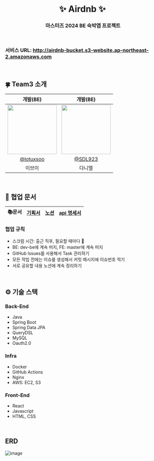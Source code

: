 <div align="center">
<h1>  ✨ Airdnb  ✨</h1>

<h3> ️ 마스터즈 2024 BE 숙박앱 프로젝트 </h3>
<br/>
<img src="https://github.com/codesquad2024-airbnb-team03/be-airdnb/assets/86272865/f086ad21-8d0b-4f0e-8b52-7e03f3fe47ae" style="border-radius: 5%;" alt=""/>
</div>

### 서비스 URL: http://airdnb-bucket.s3-website.ap-northeast-2.amazonaws.com
<br/>

## 🍀 Team3 소개

|                                      개발(BE)                                      |                                      개발(BE)                                       |
|:--------------------------------------------------------------------------------:|:---------------------------------------------------------------------------------:|
| <img width="160px" src="https://avatars.githubusercontent.com/u/86272865?s=400&u=6476f11a691ad32e4ede9ce6cc12e1174134b190&v=4" /> | <img width="160px" src="https://avatars.githubusercontent.com/u/122773167?v=4" /> |
|                     [@lotuxsoo](https://github.com/lotuxsoo)                     |                       [@SDL923](https://github.com/SDL923)                        |
|                                       이브이                                        |                                        다니엘                                        |
<br/>

## 👥 협업 문서

| 📚문서 | [기획서](https://www.figma.com/design/T2ASU9JPHsYS0ocQjDrL1g/BE_%EC%88%99%EC%86%8C%EC%98%88%EC%95%BD%EC%84%9C%EB%B9%84%EC%8A%A4?node-id=80-358&t=1DA3YIexppc4ss0r-1) | [노션](<https://verdant-orca-183.notion.site/5afc56f8276a444da9bec5b936c8c4aa?v=4008193a61e1434dbc863d13c6cf5414&pvs=4>) |[api 명세서](<https://documenter.getpostman.com/view/27367528/2sA3dsoEGo>) 
| :----: | :--------------------------------------------------------------------------------------: |:---------------------------------------------------------------------------------------------------------------------------------------------------:|:----------------------------------------------------------------------:|


### 협업 규칙
- 스크럼 시간: 출근 직후, 필요할 때마다 🤗
- BE: dev-be에 계속 머지, FE: master에 계속 머지
- GitHub Issues를 사용해서 Task 관리하기
- 모든 작업 전에는 이슈를 생성해서 커밋 메시지에 이슈번호 적기
- 서로 공유할 내용 노션에 계속 정리하기
<br/>

## ⚙️ 기술 스택
### Back-End
- Java
- Spring Boot
- Spring Data JPA
- QueryDSL
- MySQL
- Oauth2.0

### Infra
- Docker
- GitHub Actions
- Nginx
- AWS: EC2, S3

### Front-End
- React
- Javascript
- HTML, CSS
<br/>

## ERD

![image](https://github.com/codesquad2024-airbnb-team03/be-airdnb/assets/86272865/48e0f9fc-4f7a-4084-b055-0f1c967eb698)
